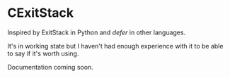 # CExitStack
Inspired by ExitStack in Python and *defer* in other languages.

It's in working state but I haven't had enough experience with it to be able to say if it's worth using.

Documentation coming soon.
